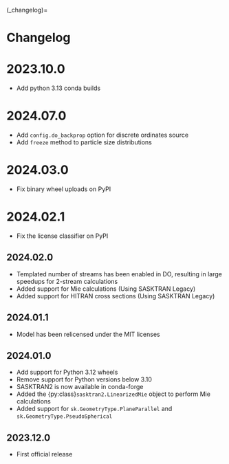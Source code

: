 
(_changelog)=
# Changelog

# 2023.10.0
- Add python 3.13 conda builds

# 2024.07.0
- Add `config.do_backprop` option for discrete ordinates source
- Add `freeze` method to particle size distributions

# 2024.03.0
- Fix binary wheel uploads on PyPI

# 2024.02.1
- Fix the license classifier on PyPI

## 2024.02.0
- Templated number of streams has been enabled in DO, resulting in large speedups for 2-stream calculations
- Added support for Mie calculations (Using SASKTRAN Legacy)
- Added support for HITRAN cross sections (Using SASKTRAN Legacy)

## 2024.01.1
- Model has been relicensed under the MIT licenses

## 2024.01.0
- Add support for Python 3.12 wheels
- Remove support for Python versions below 3.10
- SASKTRAN2 is now available in conda-forge
- Added the {py:class}`sasktran2.LinearizedMie` object to perform Mie calculations
- Added support for `sk.GeometryType.PlaneParallel` and `sk.GeometryType.PseudoSpherical`

## 2023.12.0
- First official release
